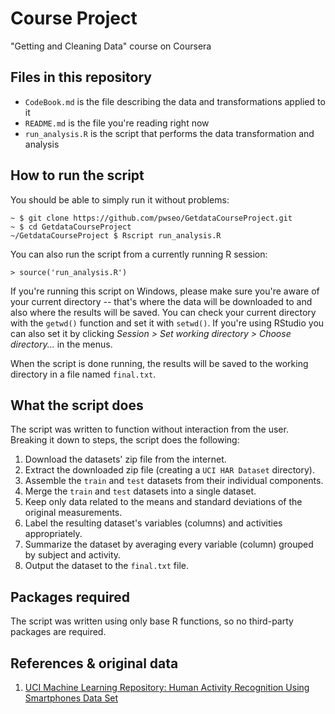 # Course Project
"Getting and Cleaning Data" course on Coursera


## Files in this repository

* `CodeBook.md` is the file describing the data and transformations applied to it
* `README.md` is the file you're reading right now
* `run_analysis.R` is the script that performs the data transformation and analysis


## How to run the script

You should be able to simply run it without problems:

    ~ $ git clone https://github.com/pwseo/GetdataCourseProject.git
    ~ $ cd GetdataCourseProject
    ~/GetdataCourseProject $ Rscript run_analysis.R
    
You can also run the script from a currently running R session:

    > source('run_analysis.R')
    
If you're running this script on Windows, please make sure you're aware of your current directory -- that's where the data will be downloaded to and also where the results will be saved.
You can check your current directory with the `getwd()` function and set it with `setwd()`.
If you're using RStudio you can also set it by clicking *Session > Set working directory > Choose directory...* in the menus.

When the script is done running, the results will be saved to the working directory in a file named `final.txt`.


## What the script does

The script was written to function without interaction from the user.
Breaking it down to steps, the script does the following:

1. Download the datasets' zip file from the internet.
2. Extract the downloaded zip file (creating a `UCI HAR Dataset` directory).
3. Assemble the `train` and `test` datasets from their individual components.
4. Merge the `train` and `test` datasets into a single dataset.
6. Keep only data related to the means and standard deviations of the original measurements.
5. Label the resulting dataset's variables (columns) and activities appropriately.
7. Summarize the dataset by averaging every variable (column) grouped by subject and activity.
8. Output the dataset to the `final.txt` file.


## Packages required

The script was written using only base R functions, so no third-party packages are required.


## References & original data

1. [UCI Machine Learning Repository: Human Activity Recognition Using Smartphones Data Set](http://archive.ics.uci.edu/ml/datasets/Human+Activity+Recognition+Using+Smartphones)

